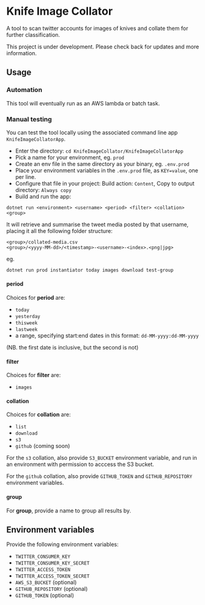 # Knife Image Collator

A tool to scan twitter accounts for images of knives and collate them for further classification.

This project is under development. Please check back for updates and more information.

## Usage

### Automation

This tool will eventually run as an AWS lambda or batch task.

### Manual testing

You can test the tool locally using the associated command line app `KnifeImageCollatorApp`.

* Enter the directory: `cd KnifeImageCollator/KnifeImageCollatorApp`
* Pick a name for your environment, eg. `prod`
* Create an env file in the same directory as your binary, eg. `.env.prod`
* Place your environment variables in the `.env.prod` file, as `KEY=value`, one per line.
* Configure that file in your project: Build action: `Content`, Copy to output directory: `Always copy`
* Build and run the app:

```
dotnet run <environment> <username> <period> <filter> <collation> <group>
```

It will retrieve and summarise the tweet media posted by that username, placing it all the following folder structure:

```
<group>/collated-media.csv
<group>/<yyyy-MM-dd>/<timestamp>-<username>-<index>.<png|jpg>
```

eg.

```bash
dotnet run prod instantiator today images download test-group
```

#### period

Choices for **period** are:

* `today`
* `yesterday`
* `thisweek`
* `lastweek`
* a range, specifying start:end dates in this format: `dd-MM-yyyy:dd-MM-yyyy`

(NB. the first date is inclusive, but the second is not)

#### filter

Choices for **filter** are:

* `images`

#### collation

Choices for **collation** are:

* `list`
* `download`
* `s3`
* `github` (coming soon)

For the `s3` collation, also provide `S3_BUCKET` environment variable, and run in an environment with permission to acccess the S3 bucket.

For the `github` collation, also provide `GITHUB_TOKEN` and `GITHUB_REPOSITORY` environment variables.

#### group

For **group**, provide a name to group all results by.

## Environment variables

Provide the following environment variables:

* `TWITTER_CONSUMER_KEY`
* `TWITTER_CONSUMER_KEY_SECRET`
* `TWITTER_ACCESS_TOKEN`
* `TWITTER_ACCESS_TOKEN_SECRET`
* `AWS_S3_BUCKET` (optional)
* `GITHUB_REPOSITORY` (optional)
* `GITHUB_TOKEN` (optional)
